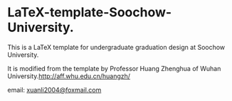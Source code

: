 # LaTeX-template-Soochow-University.
This is a LaTeX template for undergraduate graduation design at Soochow University.

It is modified from the template by Professor Huang Zhenghua of Wuhan University.http://aff.whu.edu.cn/huangzh/

email: xuanli2004@foxmail.com
